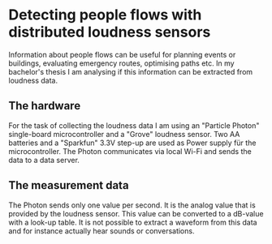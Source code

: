 # Detecting people flows with distributed loudness sensors

Information about people flows can be useful for planning events or buildings, evaluating emergency routes, optimising paths etc. In my bachelor's thesis I am analysing if this information can be extracted from loudness data.  

## The hardware

For the task of collecting the loudness data I am using an "Particle Photon" single-board microcontroller and a "Grove" loudness sensor. Two AA batteries and a "Sparkfun" 3.3V step-up are used as Power supply für the microcontroller. The Photon communicates via local Wi-Fi and sends the data to a data server. 

## The measurement data

The Photon sends only one value per second. It is the analog value that is provided by the loudness sensor. This value can be converted to a dB-value with a look-up table. It is not possible to extract a waveform from this data and for instance actually hear sounds or conversations. 
